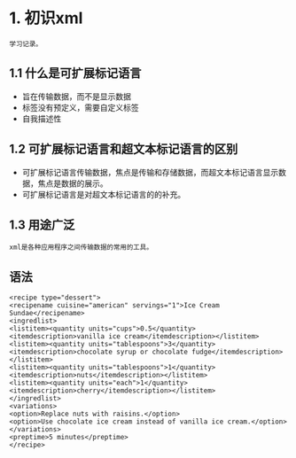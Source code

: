   # 1. 初识xml
    学习记录。
  ## 1.1 什么是可扩展标记语言
   * 旨在传输数据，而不是显示数据
   * 标签没有预定义，需要自定义标签
   * 自我描述性
  ## 1.2 可扩展标记语言和超文本标记语言的区别
   * 可扩展标记语言传输数据，焦点是传输和存储数据，而超文本标记语言显示数据，焦点是数据的展示。
   * 可扩展标记语言是对超文本标记语言的的补充。
  ## 1.3 用途广泛
    xml是各种应用程序之间传输数据的常用的工具。
  ## 语法
 ``` <?xml version="1.0" encoding="UTF-8"?>
<recipe type="dessert">
<recipename cuisine="american" servings="1">Ice Cream Sundae</recipename>
<ingredlist>
<listitem><quantity units="cups">0.5</quantity>
<itemdescription>vanilla ice cream</itemdescription></listitem>
<listitem><quantity units="tablespoons">3</quantity>
<itemdescription>chocolate syrup or chocolate fudge</itemdescription></listitem>
<listitem><quantity units="tablespoons">1</quantity>
<itemdescription>nuts</itemdescription></listitem>
<listitem><quantity units="each">1</quantity>
<itemdescription>cherry</itemdescription></listitem>
</ingredlist>
<variations>
<option>Replace nuts with raisins.</option>
<option>Use chocolate ice cream instead of vanilla ice cream.</option>
</variations>
<preptime>5 minutes</preptime>
</recipe>
```
